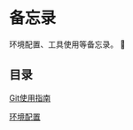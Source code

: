 # 备忘录

环境配置、工具使用等备忘录。 :memo:

## 目录

[Git使用指南](https://github.com/CnLzh/NoteBook/tree/main/Memorandum/GitNotes)

[环境配置](https://github.com/CnLzh/NoteBook/tree/main/Memorandum/Environment)